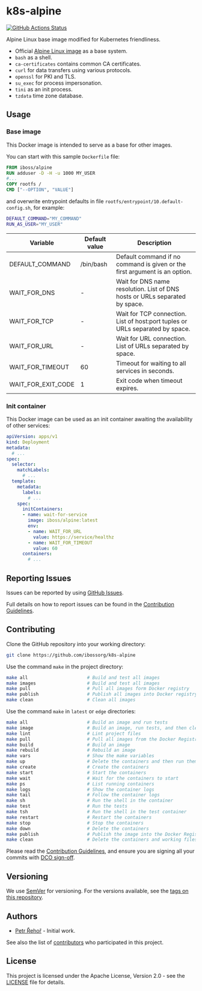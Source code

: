 # k8s-alpine

[![GitHub Actions Status](../../workflows/Build%20and%20Publish%20to%20Docker%20Hub/badge.svg)](../../actions)

Alpine Linux base image modified for Kubernetes friendliness.

* Official [Alpine Linux image](https://hub.docker.com/_/alpine/) as a base system.
* `bash` as a shell.
* `ca-certificates` contains common CA certificates.
* `curl` for data transfers using various protocols.
* `openssl` for PKI and TLS.
* `su_exec` for process impersonation.
* `tini` as an init process.
* `tzdata` time zone database.

## Usage

### Base image

This Docker image is intended to serve as a base for other images.

You can start with this sample `Dockerfile` file:

```Dockerfile
FROM iboss/alpine
RUN adduser -D -H -u 1000 MY_USER
#...
COPY rootfs /
CMD ["--OPTION", "VALUE"]
```

and overwrite entrypoint defaults in file `rootfs/entrypoint/10.default-config.sh`, for example:

```bash
DEFAULT_COMMAND="MY_COMMAND"
RUN_AS_USER="MY_USER"
```

| Variable | Default value | Description |
| -------- | ------------- | ----------- |
| DEFAULT_COMMAND | /bin/bash | Default command if no command is given or the first argument is an option. |
| WAIT_FOR_DNS | - | Wait for DNS name resolution. List of DNS hosts or URLs separated by space. |
| WAIT_FOR_TCP | - | Wait for TCP connection. List of host:port tuples or URLs separated by space. |
| WAIT_FOR_URL | - | Wait for URL connection. List of URLs separated by space. |
| WAIT_FOR_TIMEOUT | 60 | Timeout for waiting to all services in seconds. |
| WAIT_FOR_EXIT_CODE | 1 | Exit code when timeout expires. |

### Init container

This Docker image can be used as an init container awaiting the availability of other services:

```yaml
apiVersion: apps/v1
kind: Deployment
metadata:
  # ...
spec:
  selector:
    matchLabels:
      # ...
  template:
    metadata:
      labels:
        # ...
    spec:
      initContainers:
      - name: wait-for-service
        image: iboss/alpine:latest
        env:
        - name: WAIT_FOR_URL
          value: https://service/healthz
        - name: WAIT_FOR_TIMEOUT
          value: 60
      containers:
        # ...
```

## Reporting Issues

Issues can be reported by using [GitHub Issues](/../../issues).

Full details on how to report issues can be found in the [Contribution Guidelines](CONTRIBUTING.md).

## Contributing

Clone the GitHub repository into your working directory:

```bash
git clone https://github.com/ibossorg/k8s-alpine
```

Use the command `make` in the project directory:

```bash
make all                      # Build and test all images
make images                   # Build and test all images
make pull                     # Pull all images form Docker registry
make publish                  # Publish all images into Docker registry
make clean                    # Clean all images
```

Use the command `make` in `latest` or `edge` directories:

```bash
make all                      # Build an image and run tests
make image                    # Build an image, run tests, and then clean
make lint                     # Lint project files
make pull                     # Pull all images from the Docker Registry
make build                    # Build an image
make rebuild                  # Rebuild an image
make vars                     # Show the make variables
make up                       # Delete the containers and then run them fresh
make create                   # Create the containers
make start                    # Start the containers
make wait                     # Wait for the containers to start
make ps                       # List running containers
make logs                     # Show the container logs
make tail                     # Follow the container logs
make sh                       # Run the shell in the container
make test                     # Run the tests
make tsh                      # Run the shell in the test container
make restart                  # Restart the containers
make stop                     # Stop the containers
make down                     # Delete the containers
make publish                  # Publish the image into the Docker Registry
make clean                    # Delete the containers and working files
```

Please read the [Contribution Guidelines](CONTRIBUTING.md), and ensure you are signing all your commits with [DCO sign-off](CONTRIBUTING.md#developer-certification-of-origin-dco).

## Versioning

We use [SemVer](http://semver.org/) for versioning. For the versions available, see the [tags on this repository](/../../tags).

## Authors

* [Petr Řehoř](https://github.com/prehor) - Initial work.

See also the list of [contributors](../../contributors) who participated in this project.

## License

This project is licensed under the Apache License, Version 2.0 - see the [LICENSE](LICENSE) file for details.
